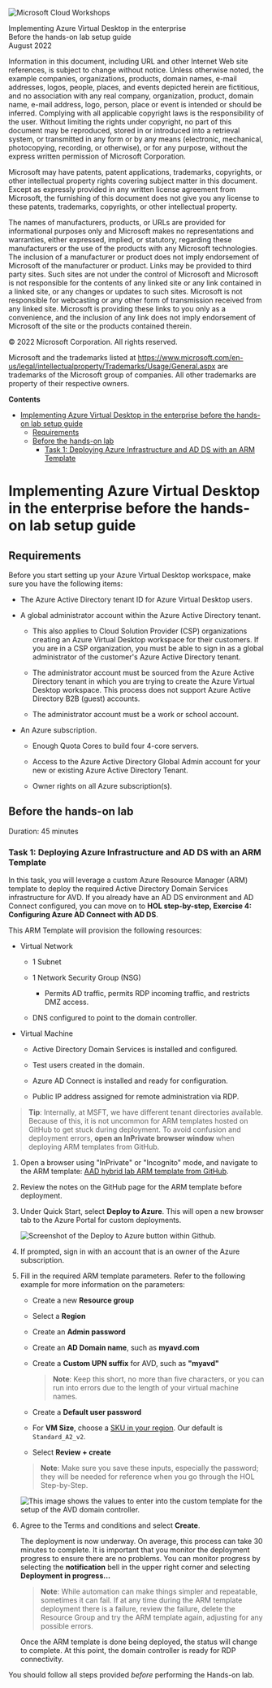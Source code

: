 ![Microsoft Cloud Workshops](https://github.com/Microsoft/MCW-Template-Cloud-Workshop/raw/main/Media/ms-cloud-workshop.png "Microsoft Cloud Workshops")

<div class="MCWHeader1">
Implementing Azure Virtual Desktop in the enterprise
</div>

<div class="MCWHeader2">
Before the hands-on lab setup guide
</div>

<div class="MCWHeader3">
August 2022
</div>

Information in this document, including URL and other Internet Web site references, is subject to change without notice. Unless otherwise noted, the example companies, organizations, products, domain names, e-mail addresses, logos, people, places, and events depicted herein are fictitious, and no association with any real company, organization, product, domain name, e-mail address, logo, person, place or event is intended or should be inferred. Complying with all applicable copyright laws is the responsibility of the user. Without limiting the rights under copyright, no part of this document may be reproduced, stored in or introduced into a retrieval system, or transmitted in any form or by any means (electronic, mechanical, photocopying, recording, or otherwise), or for any purpose, without the express written permission of Microsoft Corporation.

Microsoft may have patents, patent applications, trademarks, copyrights, or other intellectual property rights covering subject matter in this document. Except as expressly provided in any written license agreement from Microsoft, the furnishing of this document does not give you any license to these patents, trademarks, copyrights, or other intellectual property.

The names of manufacturers, products, or URLs are provided for informational purposes only and Microsoft makes no representations and warranties, either expressed, implied, or statutory, regarding these manufacturers or the use of the products with any Microsoft technologies. The inclusion of a manufacturer or product does not imply endorsement of Microsoft of the manufacturer or product. Links may be provided to third party sites. Such sites are not under the control of Microsoft and Microsoft is not responsible for the contents of any linked site or any link contained in a linked site, or any changes or updates to such sites. Microsoft is not responsible for webcasting or any other form of transmission received from any linked site. Microsoft is providing these links to you only as a convenience, and the inclusion of any link does not imply endorsement of Microsoft of the site or the products contained therein.

© 2022 Microsoft Corporation. All rights reserved.

Microsoft and the trademarks listed at <https://www.microsoft.com/en-us/legal/intellectualproperty/Trademarks/Usage/General.aspx> are trademarks of the Microsoft group of companies. All other trademarks are property of their respective owners.

**Contents**

<!-- TOC -->

- [Implementing Azure Virtual Desktop in the enterprise before the hands-on lab setup guide](#implementing-azure-virtual-desktop-in-the-enterprise-before-the-hands-on-lab-setup-guide)
  - [Requirements](#requirements)
  - [Before the hands-on lab](#before-the-hands-on-lab)
    - [Task 1: Deploying Azure Infrastructure and AD DS with an ARM Template](#task-1-deploying-azure-infrastructure-and-ad-ds-with-an-arm-template)

<!-- /TOC -->

# Implementing Azure Virtual Desktop in the enterprise before the hands-on lab setup guide

## Requirements

Before you start setting up your Azure Virtual Desktop workspace, make sure you have the following items:

- The Azure Active Directory tenant ID for Azure Virtual Desktop users.

- A global administrator account within the Azure Active Directory tenant.

  - This also applies to Cloud Solution Provider (CSP) organizations creating an Azure Virtual Desktop workspace for their customers. If you are in a CSP organization, you must be able to sign in as a global administrator of the customer's Azure Active Directory tenant.

  - The administrator account must be sourced from the Azure Active Directory tenant in which you are trying to create the Azure Virtual Desktop workspace. This process does not support Azure Active Directory B2B (guest) accounts.

  - The administrator account must be a work or school account.

- An Azure subscription.

  - Enough Quota Cores to build four 4-core servers.

  - Access to the Azure Active Directory Global Admin account for your new or existing Azure Active Directory Tenant.

  - Owner rights on all Azure subscription(s).

## Before the hands-on lab

Duration:  45 minutes

### Task 1: Deploying Azure Infrastructure and AD DS with an ARM Template

In this task, you will leverage a custom Azure Resource Manager (ARM) template to deploy the required Active Directory Domain Services infrastructure for AVD. If you already have an AD DS environment and AD Connect configured, you can move on to **HOL step-by-step, Exercise 4: Configuring Azure AD Connect with AD DS**.

This ARM Template will provision the following resources:

- Virtual Network

  - 1 Subnet

  - 1 Network Security Group (NSG)

    - Permits AD traffic, permits RDP incoming traffic, and restricts DMZ access.

  - DNS configured to point to the domain controller.

- Virtual Machine

  - Active Directory Domain Services is installed and configured.

  - Test users created in the domain.

  - Azure AD Connect is installed and ready for configuration.

  - Public IP address assigned for remote administration via RDP.

> **Tip**: Internally, at MSFT, we have different tenant directories available. Because of this, it is not uncommon for ARM templates hosted on GitHub to get stuck during deployment. To avoid confusion and deployment errors, **open an InPrivate browser window** when deploying ARM templates from GitHub.

1. Open a browser using "InPrivate" or "Incognito" mode, and navigate to the ARM template: [AAD hybrid lab ARM template from GitHub](https://github.com/microsoft/MCW-Implementing-Azure-Virtual-Desktop-in-the-enterprise/tree/main/Hands-on%20lab/resources/HybridAD).

2. Review the notes on the GitHub page for the ARM template before deployment.

3. Under Quick Start, select **Deploy to Azure**. This will open a new browser tab to the Azure Portal for custom deployments.

    ![Screenshot of the Deploy to Azure button within Github.](images/deploy-to-azure.png "Deploy to Azure button")

4. If prompted, sign in with an account that is an owner of the Azure subscription.

5. Fill in the required ARM template parameters. Refer to the following example for more information on the parameters:

    - Create a new **Resource group**
    - Select a **Region**
    - Create an **Admin password**
    - Create an **AD Domain name**, such as **myavd.com**
    - Create a **Custom UPN suffix** for AVD, such as **"myavd"**

      >**Note**: Keep this short, no more than five characters, or you can run into errors due to the length of your virtual machine names.

    - Create a **Default user password**
    - For **VM Size**, choose a [SKU in your region](https://azure.microsoft.com/global-infrastructure/services/?products=virtual-machines). Our default is `Standard_A2_v2`.
    - Select **Review + create**

    >**Note**: Make sure you save these inputs, especially the password; they will be needed for reference when you go through the HOL Step-by-Step.

    ![This image shows the values to enter into the custom template for the setup of the AVD domain controller.](images/avdcustomdeployment.png "Azure Virtual Desktop custom deployment template")

6. Agree to the Terms and conditions and select **Create**.

    The deployment is now underway. On average, this process can take 30 minutes to complete. It is important that you monitor the deployment progress to ensure there are no problems. You can monitor progress by selecting the **notification** bell in the upper right corner and selecting **Deployment in progress...**

    >**Note**: While automation can make things simpler and repeatable, sometimes it can fail. If at any time during the ARM template deployment there is a failure, review the failure, delete the Resource Group and try the ARM template again, adjusting for any possible errors.

    Once the ARM template is done being deployed, the status will change to complete. At this point, the domain controller is ready for RDP connectivity.

You should follow all steps provided *before* performing the Hands-on lab.
